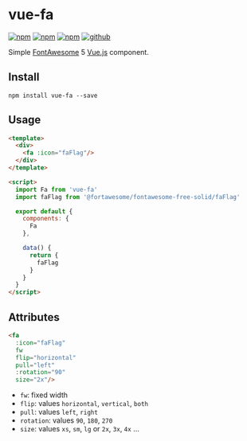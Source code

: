 # vue-fa

[![npm][npm-version]](npm)
[![npm][npm-downloads]](npm)
[![npm][npm-license]](npm)
[![github][github-issues]](github)

Simple [FontAwesome](fontawesome) 5 [Vue.js](vuejs) component.

## Install

```shell
npm install vue-fa --save
```

## Usage

```html
<template>
  <div>
    <fa :icon="faFlag"/>
  </div>
</template>

<script>
  import Fa from 'vue-fa'
  import faFlag from '@fortawesome/fontawesome-free-solid/faFlag'

  export default {
    components: {
      Fa
    },

    data() {
      return {
        faFlag
      }
    }
  }
</script>
```

## Attributes

```html
<fa
  :icon="faFlag"
  fw
  flip="horizontal"
  pull="left"
  :rotation="90"
  size="2x"/>
```

* `fw`: fixed width
* `flip`: values `horizontal`, `vertical`, `both`
* `pull`: values `left`, `right`
* `rotation`: values `90`, `180`, `270`
* `size`: values `xs`, `sm`, `lg` or `2x`, `3x`, `4x` ...

[npm]: https://www.npmjs.com/package/vue-fa
[npm-version]: https://img.shields.io/npm/v/vue-fa.svg
[npm-downloads]: https://img.shields.io/npm/dt/vue-fa.svg
[npm-license]: https://img.shields.io/npm/l/vue-fa.svg

[github]: https://github.com/Cweili/vue-fa
[github-issues]: https://img.shields.io/github/issues/Cweili/vue-fa.svg

[fontawesome]: https://fontawesome.com/
[vuejs]: https://vuejs.org/
